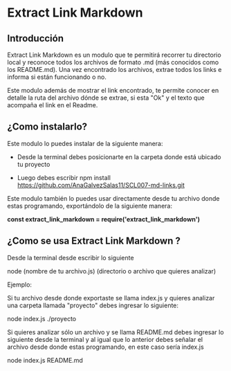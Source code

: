 # Extract Link Markdown

## Introducción


Extract Link Markdown es un modulo que te permitirá recorrer tu directorio local y reconoce todos los archivos de formato .md (más conocidos como los README.md). Una vez encontrado los archivos, extrae todos los links e informa si están funcionando o no.


Este modulo además de mostrar el link encontrado, te permite conocer en detalle la ruta del archivo dónde se extrae, si esta "Ok" y el texto que acompaña el link en el Readme.



## ¿Como instalarlo?


Este modulo lo puedes instalar de la siguiente manera:


* Desde la terminal debes posicionarte en la carpeta donde está ubicado tu proyecto


* Luego debes escribir npm install https://github.com/AnaGalvezSalas11/SCL007-md-links.git 


Este modulo también lo puedes usar directamente desde tu archivo donde estas programando, exportándolo de la siguiente manera:


**const extract_link_markdown = require('extract_link_markdown')**


## ¿Como se usa Extract Link Markdown ?


Desde la terminal desde escribir lo siguiente


node (nombre de tu archivo.js) (directorio o archivo que quieres analizar)


Ejemplo: 


Si tu archivo desde donde exportaste se llama index.js y quieres analizar una carpeta llamada "proyecto" debes ingresar lo siguiente:


node index.js ./proyecto


Si quieres analizar sólo un archivo y se llama README.md debes ingresar lo siguiente desde la terminal y al igual que lo anterior debes señalar el archivo desde donde estas programando, en este caso sería index.js


node index.js README.md